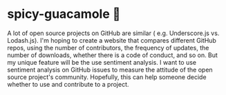 # spicy-guacamole :volcano:

A lot of  open source projects on GitHub are similar ( e.g. Underscore.js vs. Lodash.js). I'm hoping to create a website that compares different  GitHub repos, using the number of contributors, the frequency of updates, the number of downloads,  whether there is a code of conduct, and so on. But my unique feature will be the use sentiment analysis.  I want to use sentiment analysis on GitHub issues to measure the attitude of the open source project's community. Hopefully, this can help someone decide whether to use and contribute to a project.
